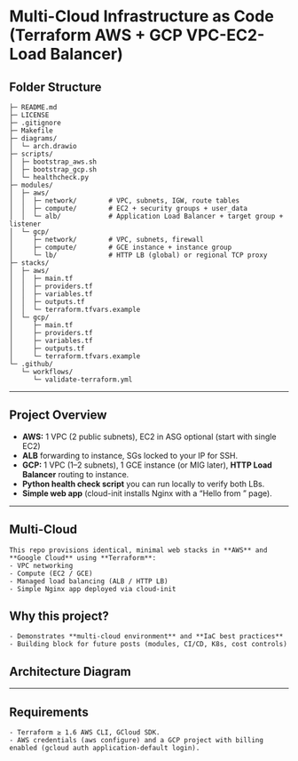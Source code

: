 # Multi-Cloud Infrastructure as Code (Terraform AWS + GCP VPC-EC2-Load Balancer)

## Folder Structure

```multi-cloud-iac/
├─ README.md
├─ LICENSE
├─ .gitignore
├─ Makefile
├─ diagrams/
│  └─ arch.drawio
├─ scripts/
│  ├─ bootstrap_aws.sh
│  ├─ bootstrap_gcp.sh
│  └─ healthcheck.py
├─ modules/
│  ├─ aws/
│  │  ├─ network/        # VPC, subnets, IGW, route tables
│  │  ├─ compute/        # EC2 + security groups + user_data
│  │  └─ alb/            # Application Load Balancer + target group + listener
│  └─ gcp/
│     ├─ network/        # VPC, subnets, firewall
│     ├─ compute/        # GCE instance + instance group
│     └─ lb/             # HTTP LB (global) or regional TCP proxy
├─ stacks/
│  ├─ aws/
│  │  ├─ main.tf
│  │  ├─ providers.tf
│  │  ├─ variables.tf
│  │  ├─ outputs.tf
│  │  └─ terraform.tfvars.example
│  └─ gcp/
│     ├─ main.tf
│     ├─ providers.tf
│     ├─ variables.tf
│     ├─ outputs.tf
│     └─ terraform.tfvars.example
└─ .github/
   └─ workflows/
      └─ validate-terraform.yml
```
---
## Project Overview
- **AWS:** 1 VPC (2 public subnets), EC2 in ASG optional (start with single EC2)
- **ALB** forwarding to instance, SGs locked to your IP for SSH.
- **GCP:** 1 VPC (1–2 subnets), 1 GCE instance (or MIG later), **HTTP Load Balancer** routing to instance.
- **Python health check script** you can run locally to verify both LBs.
- **Simple web app** (cloud-init installs Nginx with a “Hello from <CLOUD>” page).
---
## Multi-Cloud
	This repo provisions identical, minimal web stacks in **AWS** and **Google Cloud** using **Terraform**:
	- VPC networking
	- Compute (EC2 / GCE)
	- Managed load balancing (ALB / HTTP LB)
	- Simple Nginx app deployed via cloud-init

## Why this project?
	- Demonstrates **multi-cloud environment** and **IaC best practices**
	- Building block for future posts (modules, CI/CD, K8s, cost controls)

## Architecture Diagram




---
## Requirements
	- Terraform ≥ 1.6 AWS CLI, GCloud SDK.
	- AWS credentials (aws configure) and a GCP project with billing enabled (gcloud auth application-default login).
